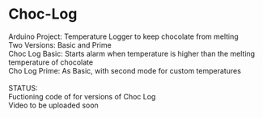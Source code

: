 # Choc-Log
Arduino Project: Temperature Logger to keep chocolate from melting </br>
Two Versions: Basic and Prime </br>
Choc Log Basic: Starts alarm when temperature is higher than the melting temperature of chocolate </br>
Cho Log Prime: As Basic, with second mode for custom temperatures </br>
</br>
STATUS: </br>
Fuctioning code of for versions of Choc Log </br>
Video to be uploaded soon
